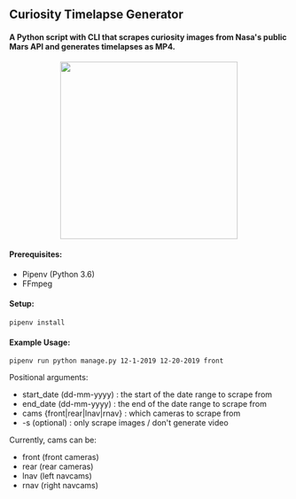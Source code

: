 ## Curiosity Timelapse Generator
#### A Python script with CLI that scrapes curiosity images from Nasa's public Mars API and generates timelapses as MP4.

<p align="center">
  <img src="sample.gif?raw=true" width="320px">
</p>

#### Prerequisites:
- Pipenv (Python 3.6)
- FFmpeg

#### Setup:
`
pipenv install
`
#### Example Usage:
`
pipenv run python manage.py 12-1-2019 12-20-2019 front
`

Positional arguments:
  - start_date (dd-mm-yyyy) : the start of the date range to scrape from
  - end_date (dd-mm-yyyy) : the end of the date range to scrape from
  - cams {front|rear|lnav|rnav} : which cameras to scrape from
  - -s (optional) : only scrape images / don't generate video

Currently, cams can be:
 - front (front cameras)
 - rear (rear cameras)
 - lnav (left navcams)
 - rnav (right navcams)
